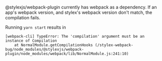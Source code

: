 @stylexjs/webpack-plugin currently has webpack as a dependency. If an app's webpack version, and stylex's webpack version don't match, the compilation fails.

Running `yarn start` results in

```
[webpack-cli] TypeError: The 'compilation' argument must be an instance of Compilation
    at NormalModule.getCompilationHooks (/stylex-webpack-bug/node_modules/@stylexjs/webpack-plugin/node_modules/webpack/lib/NormalModule.js:241:10)
```

